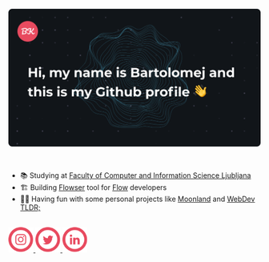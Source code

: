 [<img width="600" src="https://github.com/bartolomej/bartolomej/blob/master/website-banner.png?raw=true" />](https://bartolomej.site)

<br />

- 📚 Studying at [Faculty of Computer and Information Science Ljubljana](https://www.uni-lj.si/academies_and_faculties/faculties/2013071111440959/)
- 🏗 Building [Flowser](https://github.com/onflowser/flowser) tool for [Flow](https://www.onflow.org/) developers
- 👨‍💻 Having fun with some personal projects like [Moonland](https://github.com/bartolomej/moonland) and [WebDev TLDR;](https://github.com/bartolomej/webdev-tldr)

<br />

<a href="https://twitter.com/mejkoz">
    <img width="50" alt="Twitter: bartolomej" src="https://raw.githubusercontent.com/bartolomej/bartolomej/master/instagram.svg" target="_blank" />
  </a>
  <a href="https://www.instagram.com/mejkozorog/" aria-label="Follow Bartolomej on Instagram">
    <img width="50" alt="Instagram: mejkozorog" src="https://raw.githubusercontent.com/bartolomej/bartolomej/master/twitter.svg" target="_blank" />
  </a>
  <a href="https://www.linkedin.com/in/bartolomej/" aria-label="Connect with Bartolomej Kozorog on LinkedIn">
    <img width="50" alt="LinkedIn: bartolomej" src="https://raw.githubusercontent.com/bartolomej/bartolomej/master/linkedin.svg" target="_blank" />
  </a>

